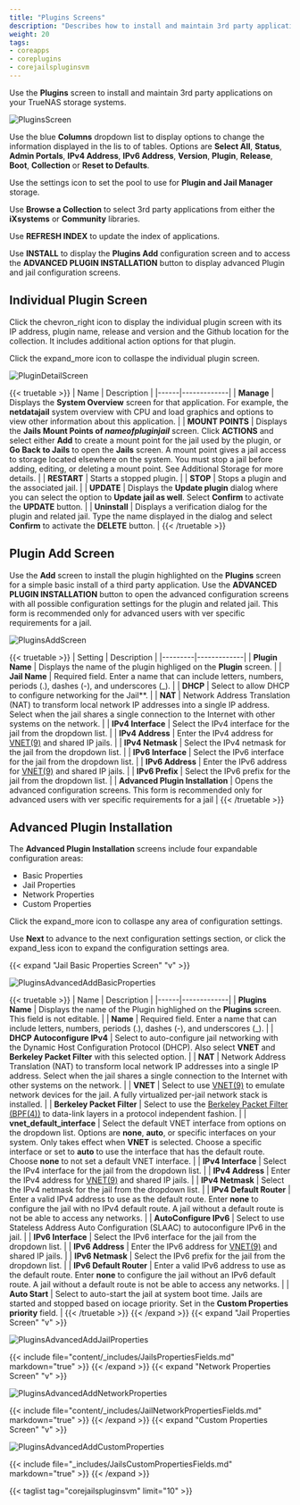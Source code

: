 ```yaml
---
title: "Plugins Screens"
description: "Describes how to install and maintain 3rd party applications on TrueNAS CORE."
weight: 20
tags:
- coreapps
- coreplugins
- corejailspluginsvm
---
```


Use the **Plugins** screen to install and maintain 3rd party applications on your TrueNAS storage systems.

![PluginsScreen](/images/CORE/13.0/PluginsScreen.png "Plugins Screen")

Use the blue **Columns** dropdown list to display options to change the information displayed in the lis to of tables. Options are **Select All**, **Status**, **Admin Portals**, **IPv4 Address**, **IPv6 Address**, **Version**, **Plugin**, **Release**, **Boot**, **Collection** or **Reset to Defaults**.

Use the <span class="material-icons">settings</span> icon to set the pool to use for **Plugin and Jail Manager** storage.

Use **Browse a Collection** to select 3rd party applications from either the **iXsystems** or **Community** libraries.

Use **REFRESH INDEX** to update the index of applications.

Use **INSTALL** to display the **Plugins Add** configuration screen and to access the **ADVANCED PLUGIN INSTALLATION** button to display advanced Plugin and jail configuration screens.

## Individual Plugin Screen

Click the <span class="material-icons">chevron_right</span> icon to display the individual plugin screen with its IP address, plugin name, release and version and the Github location for the collection. It includes additional action options for that plugin.   

Click the <span class="material-icons">expand_more</span> icon to collaspe the individual plugin screen.

![PluginDetailScreen](/images/CORE/13.0/PluginDetailScreen.png "Plugin Detail Screen")

{{< truetable >}}
| Name | Description |
|------|-------------|
| **Manage** | Displays the **System Overview** screen for that application. For example, the **netdatajail** system overview with CPU and load graphics and options to view other information about this application. |
| **MOUNT POINTS** | Displays the **Jails Mount Points of *nameofpluginjail*** screen. Click **ACTIONS** and select either **Add** to create a mount point for the jail used by the plugin, or **Go Back to Jails** to open the **Jails** screen. A mount point gives a jail access to storage located elsewhere on the system. You must stop a jail before adding, editing, or deleting a mount point. See Additional Storage for more details. |
| **RESTART** | Starts a stopped plugin.  |
| **STOP** | Stops a plugin and the associated jail. |
| **UPDATE** | Displays the **Update plugin** dialog where you can select the option to **Update jail as well**. Select  **Confirm** to activate the **UPDATE** button. |
| **Uninstall** | Displays a verification dialog for the plugin and related jail. Type the name displayed in the dialog and select **Confirm** to activate the **DELETE** button.  |
{{< /truetable >}}

## Plugin Add Screen
Use the **Add** screen to install the plugin highlighted on the **Plugins** screen for a simple basic install of a third party application. Use the
**ADVANCED PLUGIN INSTALLATION** button to open the advanced configuration screens with all possible configuration settings for the plugin and related jail. This form is recommended only for advanced users with ver specific requirements for a jail.

![PluginsAddScreen](/images/CORE/13.0/PluginsAddScreen.png "Plugins Add Screen")

{{< truetable >}}
| Setting | Description |
|---------|-------------|
| **Plugin Name** | Displays the name of the plugin highliged on the **Plugin** screen. |
| **Jail Name** | Required field. Enter a name that can include letters, numbers, periods (.), dashes (-), and underscores (_). |
| **DHCP** | Select to allow DHCP to configure networking for the Jail**. |
| **NAT** | Network Address Translation (NAT) to transform local network IP addresses into a single IP address. Select when the jail shares a single connection to the Internet with other systems on the network. |
| **IPv4 Interface** | Select the IPv4 interface for the jail from the dropdown list. |
| **IPv4 Address** | Enter the IPv4 address for [VNET(9)](https://www.freebsd.org/cgi/man.cgi?query=vnet) and shared IP jails. |
| **IPv4 Netmask** | Select the IPv4 netmask for the jail from the dropdown list. |
| **IPv6 Interface** | Select the IPv6 interface for the jail from the dropdown list. |
| **IPv6 Address** | Enter the IPv6 address for [VNET(9)](https://www.freebsd.org/cgi/man.cgi?query=vnet) and shared IP jails. |
| **IPv6 Prefix** | Select the IPv6 prefix for the jail from the dropdown list. |
| **Advanced Plugin Installation** | Opens the advanced configuration screens. This form is recommended only for advanced users with ver specific requirements for a jail |
{{< /truetable >}}

## Advanced Plugin Installation

The **Advanced Plugin Installation** screens include four expandable configuration areas:
* Basic Properties
* Jail Properties
* Network Properties
* Custom Properties

Click the <span class="material-icons">expand_more</span> icon to collaspe any area of configuration settings.   

Use **Next** to advance to the next configuration settings section, or click the <span class="material-icons">expand_less</span> icon to expand the configuration settings area.

{{< expand "Jail Basic Properties Screen" "v" >}}

![PluginsAdvancedAddBasicProperties](/images/CORE/13.0/PluginsAdvancedAddBasicProperties.png "Plugins Advanced Add Basic Properties") 

{{< truetable >}}
| Name | Description |
|------|-------------|
| **Plugins Name** | Displays the name of the Plugin highlighed on the **Plugins** screen. This field is not editable. |
| **Name** | Required field. Enter a name that can include letters, numbers, periods (.), dashes (-), and underscores (_). |
| **DHCP Autoconfigure IPv4** | Select to auto-configure jail networking with the Dynamic Host Configuration Protocol (DHCP). Also select **VNET** and **Berkeley Packet Filter** with this selected option. |
| **NAT** | Network Address Translation (NAT) to transform local network IP addresses into a single IP address. Select when the jail shares a single connection to the Internet with other systems on the network. |
| **VNET** | Select to use [VNET(9)](https://www.freebsd.org/cgi/man.cgi?query=vnet) to emulate network devices for the jail. A fully virtualized per-jail network stack is installed. |
| **Berkeley Packet Filter** | Select to use the [Berkeley Packet Filter (BPF(4))](https://www.freebsd.org/cgi/man.cgi?query=bpf) to data-link layers in a protocol independent fashion. |
| **vnet_default_interface** | Select the default VNET interface from options on the dropdown list. Options are **none**, **auto**, or specific interfaces on your system. Only takes effect when **VNET** is selected. Choose a specific interface or set to **auto** to use the interface that has the default route. Choose **none** to not set a default VNET interface. |
| **IPv4 Interface** | Select the IPv4 interface for the jail from the dropdown list. |
| **IPv4 Address** | Enter the IPv4 address for [VNET(9)](https://www.freebsd.org/cgi/man.cgi?query=vnet) and shared IP jails. |
| **IPv4 Netmask** | Select the IPv4 netmask for the jail from the dropdown list. |
| **IPv4 Default Router** | Enter a valid IPv4 address to use as the default route. Enter **none** to configure the jail with no IPv4 default route. A jail without a default route is not be able to access any networks. |
| **AutoConfigure IPv6** | Select to use Stateless Address Auto Configuration (SLAAC) to autoconfigure IPv6 in the jail. |
| **IPv6 Interface** | Select the IPv6 interface for the jail from the dropdown list. |
| **IPv6 Address** | Enter the IPv6 address for [VNET(9)](https://www.freebsd.org/cgi/man.cgi?query=vnet) and shared IP jails. |
| **IPv6 Netmask** | Select the IPv6 prefix for the jail from the dropdown list. |
| **IPv6 Default Router** | Enter a valid IPv6 address to use as the default route. Enter **none** to configure the jail without an IPv6 default route. A jail without a default route is not be able to access any networks. |
| **Auto Start** | Select to auto-start the jail at system boot time. Jails are started and stopped based on iocage priority. Set in the **Custom Properties priority** field. |
{{< /truetable >}}
{{< /expand >}}
{{< expand "Jail Properties Screen" "v" >}}

![PluginsAdvancedAddJailProperties](/images/CORE/13.0/PluginsAdvancedAddJailProperties.png "Plugins Advanced Add Jail Properties") 

{{< include file="content/_includes/JailsPropertiesFields.md" markdown="true" >}}
{{< /expand >}}
{{< expand "Network Properties Screen" "v" >}}

![PluginsAdvancedAddNetworkProperties](/images/CORE/13.0/PluginsAdvancedAddNetworkProperties.png "Plugins Advanced Add Network Properties") 

{{< include file="content/_includes/JailNetworkPropertiesFields.md" markdown="true" >}}
{{< /expand >}}
{{< expand "Custom Properties Screen" "v" >}}

![PluginsAdvancedAddCustomProperties](/images/CORE/13.0/PluginsAdvancedAddCustomProperties.png "Plugins Advanced Add Custom Properties")  

{{< include file="_includes/JailsCustomPropertiesFields.md" markdown="true" >}}
{{< /expand >}}

{{< taglist tag="corejailspluginsvm" limit="10" >}}

